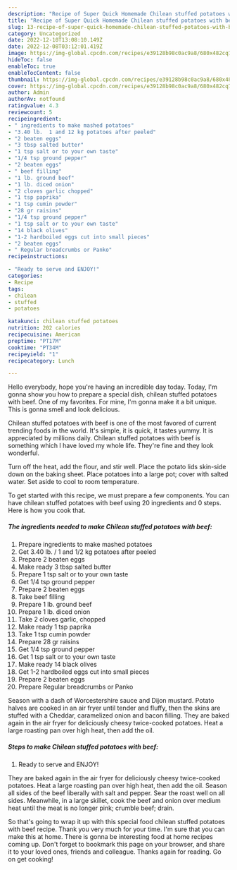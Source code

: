 ```yaml
---
description: "Recipe of Super Quick Homemade Chilean stuffed potatoes with beef"
title: "Recipe of Super Quick Homemade Chilean stuffed potatoes with beef"
slug: 13-recipe-of-super-quick-homemade-chilean-stuffed-potatoes-with-beef
category: Uncategorized
date: 2022-12-10T13:08:10.149Z
date: 2022-12-08T03:12:01.419Z
image: https://img-global.cpcdn.com/recipes/e39128b98c0ac9a8/680x482cq70/chilean-stuffed-potatoes-with-beef-recipe-main-photo.jpg
hideToc: false
enableToc: true
enableTocContent: false
thumbnail: https://img-global.cpcdn.com/recipes/e39128b98c0ac9a8/680x482cq70/chilean-stuffed-potatoes-with-beef-recipe-main-photo.jpg
cover: https://img-global.cpcdn.com/recipes/e39128b98c0ac9a8/680x482cq70/chilean-stuffed-potatoes-with-beef-recipe-main-photo.jpg
author: Admin
authorAv: notfound
ratingvalue: 4.3
reviewcount: 5
recipeingredient:
- " ingredients to make mashed potatoes"
- "3.40 lb.  1 and 12 kg potatoes after peeled"
- "2 beaten eggs"
- "3 tbsp salted butter"
- "1 tsp salt or to your own taste"
- "1/4 tsp ground pepper"
- "2 beaten eggs"
- " beef filling"
- "1 lb. ground beef"
- "1 lb. diced onion"
- "2 cloves garlic chopped"
- "1 tsp paprika"
- "1 tsp cumin powder"
- "28 gr raisins"
- "1/4 tsp ground pepper"
- "1 tsp salt or to your own taste"
- "14 black olives"
- "1-2 hardboiled eggs cut into small pieces"
- "2 beaten eggs"
- " Regular breadcrumbs or Panko"
recipeinstructions:

- "Ready to serve and ENJOY!"
categories:
- Recipe
tags:
- chilean
- stuffed
- potatoes

katakunci: chilean stuffed potatoes 
nutrition: 202 calories
recipecuisine: American
preptime: "PT17M"
cooktime: "PT34M"
recipeyield: "1"
recipecategory: Lunch

---
```



Hello everybody, hope you're having an incredible day today. Today, I'm gonna show you how to prepare a special dish, chilean stuffed potatoes with beef. One of my favorites. For mine, I'm gonna make it a bit unique. This is gonna smell and look delicious.

Chilean stuffed potatoes with beef is one of the most favored of current trending foods in the world. It's simple, it is quick, it tastes yummy. It is appreciated by millions daily. Chilean stuffed potatoes with beef is something which I have loved my whole life. They're fine and they look wonderful.

Turn off the heat, add the flour, and stir well. Place the potato lids skin-side down on the baking sheet. Place potatoes into a large pot; cover with salted water. Set aside to cool to room temperature.


To get started with this recipe, we must prepare a few components. You can have chilean stuffed potatoes with beef using 20 ingredients and 0 steps. Here is how you cook that.

<!--inarticleads1-->

##### The ingredients needed to make Chilean stuffed potatoes with beef:

1. Prepare  ingredients to make mashed potatoes
1. Get 3.40 lb. / 1 and 1/2 kg potatoes after peeled
1. Prepare 2 beaten eggs
1. Make ready 3 tbsp salted butter
1. Prepare 1 tsp salt or to your own taste
1. Get 1/4 tsp ground pepper
1. Prepare 2 beaten eggs
1. Take  beef filling
1. Prepare 1 lb. ground beef
1. Prepare 1 lb. diced onion
1. Take 2 cloves garlic, chopped
1. Make ready 1 tsp paprika
1. Take 1 tsp cumin powder
1. Prepare 28 gr raisins
1. Get 1/4 tsp ground pepper
1. Get 1 tsp salt or to your own taste
1. Make ready 14 black olives
1. Get 1-2 hardboiled eggs cut into small pieces
1. Prepare 2 beaten eggs
1. Prepare  Regular breadcrumbs or Panko


Season with a dash of Worcestershire sauce and Dijon mustard. Potato halves are cooked in an air fryer until tender and fluffy, then the skins are stuffed with a Cheddar, caramelized onion and bacon filling. They are baked again in the air fryer for deliciously cheesy twice-cooked potatoes. Heat a large roasting pan over high heat, then add the oil. 

<!--inarticleads2-->

##### Steps to make Chilean stuffed potatoes with beef:


1. Ready to serve and ENJOY!

They are baked again in the air fryer for deliciously cheesy twice-cooked potatoes. Heat a large roasting pan over high heat, then add the oil. Season all sides of the beef liberally with salt and pepper. Sear the roast well on all sides. Meanwhile, in a large skillet, cook the beef and onion over medium heat until the meat is no longer pink; crumble beef; drain. 

So that's going to wrap it up with this special food chilean stuffed potatoes with beef recipe. Thank you very much for your time. I'm sure that you can make this at home. There is gonna be interesting food at home recipes coming up. Don't forget to bookmark this page on your browser, and share it to your loved ones, friends and colleague. Thanks again for reading. Go on get cooking!
